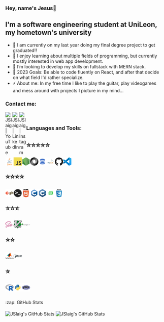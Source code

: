 <!---
JSlaig/JSlaig is a ✨ special ✨ repository because its `README.md` (this file) appears on your GitHub profile.
You can click the Preview link to take a look at your changes.
--->


### Hey, name's Jesus👋


## I'm a software engineering student at UniLeon, my hometown's university

- 🔭 I am currently on my last year doing my final degree project to get graduated!!
- 🌱 I enjoy learning about multiple fields of programming, but currently mostly interested in web app development.
- 📖 I’m looking to develop my skills on fullstack with MERN stack.
- 🥅 2023 Goals: Be able to code fluently on React, and after that decide on what field I'd rather specialize.
- ⚡ About me: In my free time I like to play the guitar, play videogames and mess around with projects I picture in my mind...

### Contact me:

[<img align="left" alt="JSlaig | YouTube" width="22px" src="https://cdn.jsdelivr.net/npm/simple-icons@v3/icons/gmail.svg" />][gmail]
[<img align="left" alt="JSlaig | LinkedIn" width="22px" src="https://cdn.jsdelivr.net/npm/simple-icons@v3/icons/linkedin.svg" />][linkedin]
<!--- [<img align="left" alt="JSlaig | Twitter" width="22px" src="https://cdn.jsdelivr.net/npm/simple-icons@v3/icons/twitter.svg" />][twitter] --->
[<img align="left" alt="JSlaig | Instagram" width="22px" src="https://cdn.jsdelivr.net/npm/simple-icons@v3/icons/instagram.svg" />][instagram]
<!--- [<img align="left" alt="JSlaig | Twitch" width="22px" src="https://cdn.jsdelivr.net/npm/simple-icons@v3/icons/twitch.svg" />][twitch] --->

<br />

### Languages and Tools:

## ⭐⭐⭐⭐⭐


<img align="left" alt="Java" width="26px" src="https://raw.githubusercontent.com/github/explore/80688e429a7d4ef2fca1e82350fe8e3517d3494d/topics/java/java.png" />
<img align="left" alt="JavaScript" width="26px" src="https://raw.githubusercontent.com/github/explore/80688e429a7d4ef2fca1e82350fe8e3517d3494d/topics/javascript/javascript.png" />
<img align="left" alt="Node.js" width="26px" src="https://raw.githubusercontent.com/github/explore/80688e429a7d4ef2fca1e82350fe8e3517d3494d/topics/nodejs/nodejs.png" />
<img align="left" alt="JSON" width="26px" src="https://raw.githubusercontent.com/github/explore/80688e429a7d4ef2fca1e82350fe8e3517d3494d/topics/json/json.png" />
<img align="left" alt="SQL" width="26px" src="https://raw.githubusercontent.com/github/explore/80688e429a7d4ef2fca1e82350fe8e3517d3494d/topics/sql/sql.png" />
<img align="left" alt="MySQL" width="26px" src="https://raw.githubusercontent.com/github/explore/80688e429a7d4ef2fca1e82350fe8e3517d3494d/topics/mysql/mysql.png" />
<img align="left" alt="GitHub" width="26px" src="https://raw.githubusercontent.com/github/explore/78df643247d429f6cc873026c0622819ad797942/topics/github/github.png" />
<img align="left" alt="Visual Studio Code" width="26px" src="https://raw.githubusercontent.com/github/explore/80688e429a7d4ef2fca1e82350fe8e3517d3494d/topics/visual-studio-code/visual-studio-code.png" />

<br />


## ⭐⭐⭐⭐

<img align="left" alt="Git" width="26px" src="https://raw.githubusercontent.com/github/explore/80688e429a7d4ef2fca1e82350fe8e3517d3494d/topics/git/git.png" />
<img align="left" alt="Terminal" width="26px" src="https://raw.githubusercontent.com/github/explore/80688e429a7d4ef2fca1e82350fe8e3517d3494d/topics/terminal/terminal.png" />
<img align="left" alt="HTML5" width="26px" src="https://raw.githubusercontent.com/github/explore/80688e429a7d4ef2fca1e82350fe8e3517d3494d/topics/html/html.png" />
<img align="left" alt="C" width="26px" src="https://raw.githubusercontent.com/github/explore/80688e429a7d4ef2fca1e82350fe8e3517d3494d/topics/c/c.png" />
<img align="left" alt="C++" width="26px" src="https://raw.githubusercontent.com/github/explore/80688e429a7d4ef2fca1e82350fe8e3517d3494d/topics/cpp/cpp.png" />
<img align="left" alt="Qt" width="26px" src="https://raw.githubusercontent.com/github/explore/80688e429a7d4ef2fca1e82350fe8e3517d3494d/topics/qt/qt.png" />
<img align="left" alt="CSS3" width="26px" src="https://raw.githubusercontent.com/github/explore/80688e429a7d4ef2fca1e82350fe8e3517d3494d/topics/css/css.png" />

<br />

## ⭐⭐⭐


<img align="left" alt="Sass" width="26px" src="https://raw.githubusercontent.com/github/explore/80688e429a7d4ef2fca1e82350fe8e3517d3494d/topics/sass/sass.png" />
<img align="left" alt="Vim" width="26px" src="https://raw.githubusercontent.com/github/explore/80688e429a7d4ef2fca1e82350fe8e3517d3494d/topics/vim/vim.png" />
<img align="left" alt="MongoDB" width="26px" src="https://raw.githubusercontent.com/github/explore/80688e429a7d4ef2fca1e82350fe8e3517d3494d/topics/mongodb/mongodb.png" />

<br />

## ⭐⭐

<!--- <img align="lleft" alt="React" width="26px" src="https://raw.githubusercontent.com/github/explore/80688e429a7d4ef2fca1e82350fe8e3517d3494d/topics/react/react.png" /> --->
<img align="left" alt="Matlab" width="26px" src="https://raw.githubusercontent.com/github/explore/80688e429a7d4ef2fca1e82350fe8e3517d3494d/topics/matlab/matlab.png" />
<img align="left" alt="Bash" width="26px" src="https://raw.githubusercontent.com/github/explore/80688e429a7d4ef2fca1e82350fe8e3517d3494d/topics/bash/bash.png" />


<br />

## ⭐
<img align="left" alt="R" width="26px" src="https://raw.githubusercontent.com/github/explore/80688e429a7d4ef2fca1e82350fe8e3517d3494d/topics/r/r.png" />
<img align="left" alt="Python" width="26px" src="https://raw.githubusercontent.com/github/explore/80688e429a7d4ef2fca1e82350fe8e3517d3494d/topics/python/python.png" />
<img align="left" alt="PHP" width="26px" src="https://raw.githubusercontent.com/github/explore/80688e429a7d4ef2fca1e82350fe8e3517d3494d/topics/php/php.png" />

<br />







<br />
<br />

<summary>:zap: GitHub Stats</summary>
<br />
<img align="center" alt="JSlaig's GitHub Stats" src="https://github-readme-stats.vercel.app/api?username=JSlaig&show_icons=true&hide_border=true&include_all_commits=true&theme=monokai" />


<img align="center" alt="JSlaig's GitHub Stats" src="https://github-readme-stats.vercel.app/api/top-langs/?username=JSlaig&layout=compact&langs_count=10&theme=monokai&hide_border=true" />




[website]: https://github.com/JSlaig
[gmail]: mailto:jsaligz@gmail.com
<!--- [twitter]: https://twitter.com/JSlaig --->
[instagram]: https://www.instagram.com/jslaig/?hl=es
[linkedin]: https://www.linkedin.com/in/jesús-salinero-guzmán-6bb407225/
